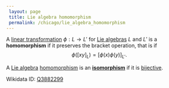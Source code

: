 ```yaml
---
 layout: page
 title: Lie algebra homomorphism
 permalink: /chicago/lie_algebra_homomorphism
---
```


A [linear transformation](https://defsmath.github.io/DefsMath/linear_transformation) $\phi:L \to L'$ for [Lie algebras](https://defsmath.github.io/DefsMath/Lie_algebra) $L$ and $L'$ is a **homomorphism** if it preserves the bracket operation, that is if $$\phi([xy]_L) = [\phi(x)\phi(y)]_{L'}.$$

A [Lie algebra](https://defsmath.github.io/DefsMath/Lie_algebra) [homomorphism](https://defsmath.github.io/DefsMath/homomorphism) is an **[isomorphism](https://defsmath.github.io/DefsMath/isomorphism)** if it is [bijective](https://defsmath.github.io/DefsMath/bijective).

Wikidata ID: [Q3882299](https://www.wikidata.org/wiki/Q3882299)